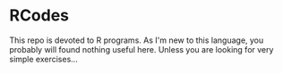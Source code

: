 # RCodes
This repo is devoted to R programs. As I'm new to this language, you probably will found nothing useful here. Unless you are looking for very simple exercises...

